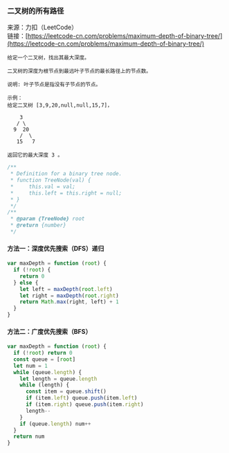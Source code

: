 ### 二叉树的所有路径

来源：力扣（LeetCode）  
链接：[https://leetcode-cn.com/problems/maximum-depth-of-binary-tree/](https://leetcode-cn.com/problems/maximum-depth-of-binary-tree/)

```
给定一个二叉树，找出其最大深度。

二叉树的深度为根节点到最远叶子节点的最长路径上的节点数。

说明: 叶子节点是指没有子节点的节点。

示例：
给定二叉树 [3,9,20,null,null,15,7]，

    3
   / \
  9  20
    /  \
   15   7

返回它的最大深度 3 。

```
```js
/**
 * Definition for a binary tree node.
 * function TreeNode(val) {
 *     this.val = val;
 *     this.left = this.right = null;
 * }
 */
/**
 * @param {TreeNode} root
 * @return {number}
 */
```
#### 方法一：深度优先搜索（DFS）递归
```js
var maxDepth = function (root) {
  if (!root) {
    return 0
  } else {
    let left = maxDepth(root.left)
    let right = maxDepth(root.right)
    return Math.max(right, left) + 1
  }
}

```
#### 方法二：广度优先搜索（BFS）
```js
var maxDepth = function (root) {
  if (!root) return 0
  const queue = [root]
  let num = 1
  while (queue.length) {
    let length = queue.length
    while (length) {
      const item = queue.shift()
      if (item.left) queue.push(item.left)
      if (item.right) queue.push(item.right)
      length--
    }
    if (queue.length) num++
  }
  return num
}

```
